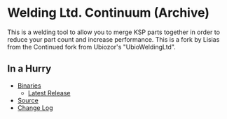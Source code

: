# Welding Ltd. Continuum (Archive)

This is a welding tool to allow you to merge KSP parts together in order to reduce your part count and increase performance.  This is a fork by Lisias from the Continued fork from Ubiozor's "UbioWeldingLtd".


## In a Hurry

* [Binaries](./Archive)
	* [Latest Release](https://github.com/net-lisias-ksp/UbioWeldingLtd/releases)
* [Source](https://github.com/net-lisias-ksp/UbioWeldingLtd)
* [Change Log](./CHANGE_LOG.md)
